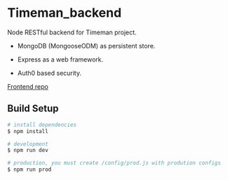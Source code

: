 # Timeman_backend

Node RESTful backend for Timeman project. 

- MongoDB (MongooseODM) as persistent store.

- Express as a web framework.

- Auth0 based security.

[Frontend repo](https://github.com/MontolioV/Timeman_frontend)

## Build Setup

``` bash
# install dependencies
$ npm install

# development
$ npm run dev

# production, you must create /config/prod.js with prodution configs
$ npm run prod
```